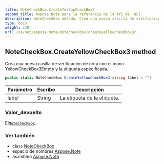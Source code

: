 ```yaml
---
title: NoteCheckBox.CreateYellowCheckBox3
second_title: Aspose.Note para la referencia de la API de .NET
description: NoteCheckBox método. Crea una nueva casilla de verificación de nota con el icono YellowCheckBox3Empty y la etiqueta especificada.
type: docs
weight: 230
url: /es/net/aspose.note/notecheckbox/createyellowcheckbox3/
---
```

## NoteCheckBox.CreateYellowCheckBox3 method

Crea una nueva casilla de verificación de nota con el icono YellowCheckBox3Empty y la etiqueta especificada.

```csharp
public static NoteCheckBox CreateYellowCheckBox3(string label = "")
```

| Parámetro | Escribe | Descripción |
| --- | --- | --- |
| label | String | La etiqueta de la etiqueta. |

### Valor_devuelto

El[`NoteCheckBox`](../) .

### Ver también

* class [NoteCheckBox](../)
* espacio de nombres [Aspose.Note](../../notecheckbox/)
* asamblea [Aspose.Note](../../../)


